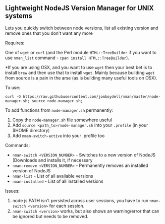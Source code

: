 Lightweight NodeJS Version Manager for UNIX systems
--
Lets you quickly switch between node versions, list all existing version and remove ones that you don't want any more

Requires:

One of `wget` or `curl` (and the Perl module `HTML::TreeBuilder` if you want to use `nman_list` command - `cpan install HTML::TreeBuilder`).

*If you are using OSX, and you want to use `wget` then your best bet is to install `brew` and then use that to install `wget`.  Mainly because building `wget` from source is a pain in the arse (as is building many useful tools on OSX).

To use:

`curl -O https://raw.githubusercontent.com/jonboydell/nman/master/node-manager.sh; source node-manager.sh;`

To add functions from `node-manager.sh` permanently:

1. Copy the `node-manager.sh` file somewhere useful
2. Add `source <path_to>/node-manager.sh` into your `.profile` (in your $HOME directory)
2. Add `nman-switch-active` into your .profile too

Commands:

* `nman-switch <VERSION_NUMBER>` - Switches to a new version of NodeJS (Downloads and installs it, if necessary
* `nman-remove <VERSION_NUMBER>` - Permanently removes an installed version of NodeJS
* `nman-list` - List of all available versions
* `nman-installed` - List of all installed versions

Issues:

1. node js PATH isn't persisted across user sessions, you have to run `nman-switch <version>` for each session.
2. `nman-switch <version>` works, but also shows an warning/error that can be ignored but needs to be removed.
